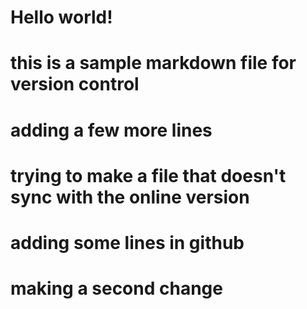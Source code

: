 # Hello world!
# this is a sample markdown file for version control

# adding a few more lines
# trying to make a file that doesn't sync with the online version

# adding some lines in github
# making a second change
